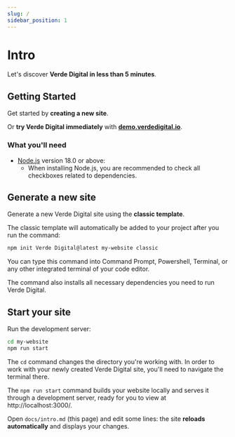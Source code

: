 ```yaml
---
slug: /
sidebar_position: 1
---
```


# Intro

Let's discover **Verde Digital in less than 5 minutes**.

## Getting Started

Get started by **creating a new site**.

Or **try Verde Digital immediately** with **[demo.verdedigital.io](https://demo.verdedigital.io)**.

### What you'll need

- [Node.js](https://nodejs.org/en/download/) version 18.0 or above:
  - When installing Node.js, you are recommended to check all checkboxes related to dependencies.

## Generate a new site

Generate a new Verde Digital site using the **classic template**.

The classic template will automatically be added to your project after you run the command:

```bash
npm init Verde Digital@latest my-website classic
```

You can type this command into Command Prompt, Powershell, Terminal, or any other integrated terminal of your code editor.

The command also installs all necessary dependencies you need to run Verde Digital.

## Start your site

Run the development server:

```bash
cd my-website
npm run start
```

The `cd` command changes the directory you're working with. In order to work with your newly created Verde Digital site, you'll need to navigate the terminal there.

The `npm run start` command builds your website locally and serves it through a development server, ready for you to view at http://localhost:3000/.

Open `docs/intro.md` (this page) and edit some lines: the site **reloads automatically** and displays your changes.
